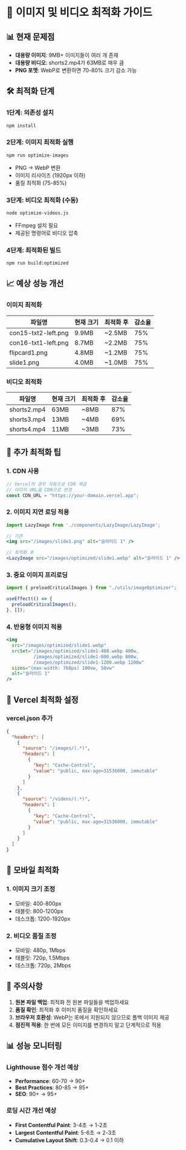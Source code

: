 # 🚀 이미지 및 비디오 최적화 가이드

## 📊 현재 문제점

- **대용량 이미지**: 9MB+ 이미지들이 여러 개 존재
- **대용량 비디오**: shorts2.mp4가 63MB로 매우 큼
- **PNG 포맷**: WebP로 변환하면 70-80% 크기 감소 가능

## 🛠️ 최적화 단계

### 1단계: 의존성 설치

```bash
npm install
```

### 2단계: 이미지 최적화 실행

```bash
npm run optimize-images
```

- PNG → WebP 변환
- 이미지 리사이즈 (1920px 이하)
- 품질 최적화 (75-85%)

### 3단계: 비디오 최적화 (수동)

```bash
node optimize-videos.js
```

- FFmpeg 설치 필요
- 제공된 명령어로 비디오 압축

### 4단계: 최적화된 빌드

```bash
npm run build:optimized
```

## 📈 예상 성능 개선

### 이미지 최적화

| 파일명              | 현재 크기 | 최적화 후 | 감소율 |
| ------------------- | --------- | --------- | ------ |
| con15-txt2-left.png | 9.9MB     | ~2.5MB    | 75%    |
| con16-txt1-left.png | 8.7MB     | ~2.2MB    | 75%    |
| flipcard1.png       | 4.8MB     | ~1.2MB    | 75%    |
| slide1.png          | 4.0MB     | ~1.0MB    | 75%    |

### 비디오 최적화

| 파일명      | 현재 크기 | 최적화 후 | 감소율 |
| ----------- | --------- | --------- | ------ |
| shorts2.mp4 | 63MB      | ~8MB      | 87%    |
| shorts3.mp4 | 13MB      | ~4MB      | 69%    |
| shorts4.mp4 | 11MB      | ~3MB      | 73%    |

## 🎯 추가 최적화 팁

### 1. CDN 사용

```javascript
// Vercel의 경우 자동으로 CDN 제공
// 이미지 URL을 CDN으로 변경
const CDN_URL = "https://your-domain.vercel.app";
```

### 2. 이미지 지연 로딩 적용

```jsx
import LazyImage from './components/LazyImage/LazyImage';

// 기존
<img src="/images/slide1.png" alt="슬라이드 1" />

// 최적화 후
<LazyImage src="/images/optimized/slide1.webp" alt="슬라이드 1" />
```

### 3. 중요 이미지 프리로딩

```jsx
import { preloadCriticalImages } from "./utils/imageOptimizer";

useEffect(() => {
  preloadCriticalImages();
}, []);
```

### 4. 반응형 이미지 적용

```jsx
<img
  src="/images/optimized/slide1.webp"
  srcSet="/images/optimized/slide1-400.webp 400w,
          /images/optimized/slide1-800.webp 800w,
          /images/optimized/slide1-1200.webp 1200w"
  sizes="(max-width: 768px) 100vw, 50vw"
  alt="슬라이드 1"
/>
```

## 🔧 Vercel 최적화 설정

### vercel.json 추가

```json
{
  "headers": [
    {
      "source": "/images/(.*)",
      "headers": [
        {
          "key": "Cache-Control",
          "value": "public, max-age=31536000, immutable"
        }
      ]
    },
    {
      "source": "/videos/(.*)",
      "headers": [
        {
          "key": "Cache-Control",
          "value": "public, max-age=31536000, immutable"
        }
      ]
    }
  ]
}
```

## 📱 모바일 최적화

### 1. 이미지 크기 조정

- 모바일: 400-800px
- 태블릿: 800-1200px
- 데스크톱: 1200-1920px

### 2. 비디오 품질 조정

- 모바일: 480p, 1Mbps
- 태블릿: 720p, 1.5Mbps
- 데스크톱: 720p, 2Mbps

## 🚨 주의사항

1. **원본 파일 백업**: 최적화 전 원본 파일들을 백업하세요
2. **품질 확인**: 최적화 후 이미지 품질을 확인하세요
3. **브라우저 호환성**: WebP는 IE에서 지원되지 않으므로 폴백 이미지 제공
4. **점진적 적용**: 한 번에 모든 이미지를 변경하지 말고 단계적으로 적용

## 📊 성능 모니터링

### Lighthouse 점수 개선 예상

- **Performance**: 60-70 → 90+
- **Best Practices**: 80-85 → 95+
- **SEO**: 90+ → 95+

### 로딩 시간 개선 예상

- **First Contentful Paint**: 3-4초 → 1-2초
- **Largest Contentful Paint**: 5-6초 → 2-3초
- **Cumulative Layout Shift**: 0.3-0.4 → 0.1 이하

